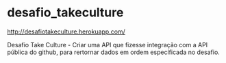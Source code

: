 # desafio_takeculture
http://desafiotakeculture.herokuapp.com/

Desafio Take Culture - Criar uma API que fizesse integração com a API pública do github, para rertornar dados em ordem específicada no desafio.

